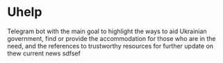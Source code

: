 # Uhelp
Telegram bot with the main goal to highlight the ways to aid Ukrainian government, find or provide the accommodation for those who are in the need, and the references to trustworthy resources for further update on thew current news
sdfsef
